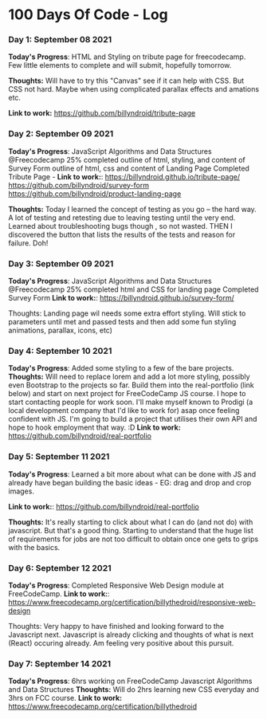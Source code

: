 # 100 Days Of Code - Log

### Day 1: September 08 2021 

**Today's Progress**: HTML and Styling on tribute page for freecodecamp. Few little elements to complete and will submit, hopefully tomorrow.

**Thoughts:** Will have to try this "Canvas" see if it can help with CSS. But CSS not hard. Maybe when using complicated parallax effects and amations etc. 

**Link to work:** https://github.com/billyndroid/tribute-page

### Day 2: September 09 2021 

**Today's Progress**: 
JavaScript Algorithms and Data Structures @Freecodecamp 25% completed
outline of html, styling, and content of Survey Form
outline of html, css and content of Landing Page
Completed Tribute Page - 
**Link to work:**: https://billyndroid.github.io/tribute-page/ https://github.com/billyndroid/survey-form https://github.com/billyndroid/product-landing-page

**Thoughts:** Today I learned the concept of testing as you go – the hard way. A lot of testing and retesting due to leaving testing until the very end. Learned about troubleshooting bugs though , so not wasted. THEN I discovered the button that lists the results of the tests and reason for failure. Doh! 

### Day 3: September 09 2021 

**Today's Progress**: 
JavaScript Algorithms and Data Structures @Freecodecamp 25% completed
html and CSS for landing page
Completed Survey Form
**Link to work:**: https://billyndroid.github.io/survey-form/

Thoughts: Landing page wil needs some extra effort styling. Will stick to parameters until met and passed tests and then add some fun styling animations, parallax, icons, etc)

### Day 4: September 10 2021 
**Today's Progress**: Added some styling to a few of the bare projects. 
**Thoughts:** Will need to replace lorem and add a lot more styling, possibly even Bootstrap to the projects so far. Build them into the real-portfolio (link below) and start on next project for FreeCodeCamp JS course. I hope to start contacting people for work soon. I'll make myself known to Prodigi (a local development company that I'd like to work for) asap once feeling confident with JS. I'm going to build a project that utilises their own API and hope to hook employment that way. :D
**Link to work:** https://github.com/billyndroid/real-portfolio 

### Day 5: September 11 2021 

**Today's Progress**: 
Learned a bit more about what can be done with JS and already have began building the basic ideas - EG: drag and drop and crop images.

**Link to work:**: https://github.com/billyndroid/real-portfolio

**Thoughts:** It's really starting to click about what I can do (and not do) with javascript. But that's a good thing. Starting to understand that the huge list of requirements for jobs are not too difficult to obtain once one gets to grips with the basics. 

### Day 6: September 12 2021 

**Today's Progress**: 
Completed Responsive Web Design module at FreeCodeCamp.
**Link to work:**: https://www.freecodecamp.org/certification/billythedroid/responsive-web-design

Thoughts: Very happy to have finished and looking forward to the Javascript next. Javascript is already clicking and thoughts of what is next (React) occuring already. Am feeling very positive about this pursuit.

### Day 7: September 14 2021 
**Today's Progress**: 6hrs working on FreeCodeCamp Javascript Algorithms and Data Structures
**Thoughts:** Will do 2hrs learning new CSS everyday and 3hrs on FCC course.
**Link to work:** https://www.freecodecamp.org/certification/billythedroid
